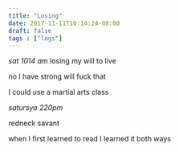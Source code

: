 ```yaml
---
title: "Losing"
date: 2017-11-11T10:14:24-08:00
draft: false
tags : ["logs"]
---
```


*sat 1014 am*
losing my will to live


no I have strong will fuck that

I could use a martial arts class




*satursya 220pm*


redneck savant

when I first learned to read
I learned it both ways
